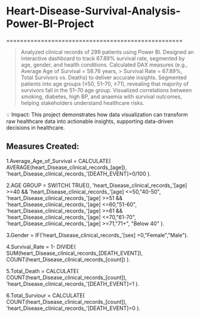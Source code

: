 # Heart-Disease-Survival-Analysis-Power-BI-Project
===================================================
> Analyzed clinical records of 299 patients using Power BI.
> Designed an interactive dashboard to track 67.89% survival rate, segmented by age, gender, and health conditions.
> Calculated DAX measures (e.g., Average Age of Survival = 58.76 years, > Survival Rate = 67.89%, Total Survivors vs. Deaths) to deliver accurate insights.
> Segmented patients into age groups (≤50, 51–70, ≥71), revealing that majority of survivors fall in the 51–70 age group.
> Visualized correlations between smoking, diabetes, high BP, and anaemia with survival outcomes, helping stakeholders understand healthcare risks.

💡 Impact: This project demonstrates how data visualization can transform raw healthcare data into actionable insights, supporting data-driven decisions in healthcare.

Measures Created:
-----------------

1.Average_Age_of_Survival = CALCULATE( AVERAGE(heart_Disease_clinical_records_[age]), 'heart_Disease_clinical_records_'[DEATH_EVENT]=0/100 ).

2.AGE GROUP = SWITCH( TRUE(), 'heart_Disease_clinical_records_'[age] >=40 && 'heart_Disease_clinical_records_'[age] <=50,"40-50", 'heart_Disease_clinical_records_'[age] >=51 && 'heart_Disease_clinical_records_'[age] <=60,"51-60", 'heart_Disease_clinical_records_'[age] >=61 && 'heart_Disease_clinical_records_'[age] <=70,"61-70", 'heart_Disease_clinical_records_'[age] >=71,"71+", "Below 40" ).

3.Gender = IF('heart_Disease_clinical_records_'[sex] =0,"Female","Male").

4.Survival_Rate = 1- DIVIDE( SUM(heart_Disease_clinical_records_[DEATH_EVENT]), COUNT(heart_Disease_clinical_records_[count]) ).

5.Total_Death = CALCULATE( COUNT(heart_Disease_clinical_records_[count]), 'heart_Disease_clinical_records_'[DEATH_EVENT]=1 ).

6.Total_Surviour = CALCULATE( COUNT(heart_Disease_clinical_records_[count]), 'heart_Disease_clinical_records_'[DEATH_EVENT]=0 ).

